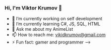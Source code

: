 ### Hi, I'm Viktor Krumov 👋

- 🔭 I’m currently working on self development
- 🌱 I’m currently learning C#, JS, SQL, HTML
- 💬 Ask me about my AnimeList
- 📫 How to reach me: vikidkrumov@gmail.com
- ⚡ Fun fact: gamer and programmer
-->
